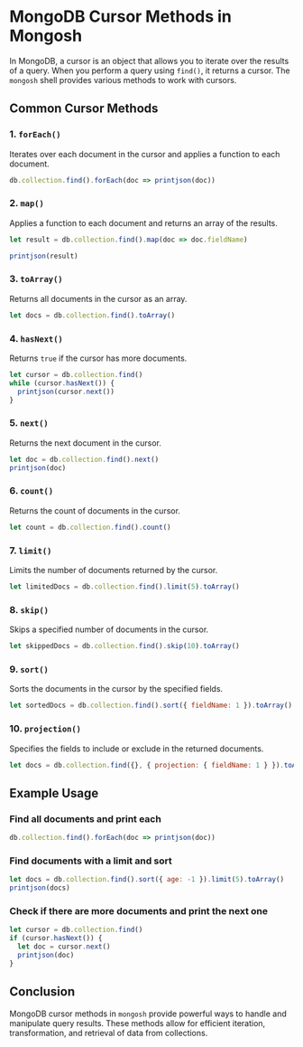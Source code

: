 
# MongoDB Cursor Methods in Mongosh

In MongoDB, a cursor is an object that allows you to iterate over the results of a query. When you perform a query using `find()`, it returns a cursor. The `mongosh` shell provides various methods to work with cursors.

## Common Cursor Methods

### 1. `forEach()`
Iterates over each document in the cursor and applies a function to each document.
```javascript
db.collection.find().forEach(doc => printjson(doc))
```

### 2. `map()`
Applies a function to each document and returns an array of the results.
```javascript
let result = db.collection.find().map(doc => doc.fieldName)

printjson(result)
```

### 3. `toArray()`
Returns all documents in the cursor as an array.
```javascript
let docs = db.collection.find().toArray()
```

### 4. `hasNext()`
Returns `true` if the cursor has more documents.
```javascript
let cursor = db.collection.find()
while (cursor.hasNext()) {
  printjson(cursor.next())
}
```

### 5. `next()`
Returns the next document in the cursor.
```javascript
let doc = db.collection.find().next()
printjson(doc)
```

### 6. `count()`
Returns the count of documents in the cursor.
```javascript
let count = db.collection.find().count()
```

### 7. `limit()`
Limits the number of documents returned by the cursor.
```javascript
let limitedDocs = db.collection.find().limit(5).toArray()
```

### 8. `skip()`
Skips a specified number of documents in the cursor.
```javascript
let skippedDocs = db.collection.find().skip(10).toArray()
```

### 9. `sort()`
Sorts the documents in the cursor by the specified fields.
```javascript
let sortedDocs = db.collection.find().sort({ fieldName: 1 }).toArray() // 1 for ascending, -1 for descending
```

### 10. `projection()`
Specifies the fields to include or exclude in the returned documents.
```javascript
let docs = db.collection.find({}, { projection: { fieldName: 1 } }).toArray() // 1 to include, 0 to exclude
```

## Example Usage

### Find all documents and print each
```javascript
db.collection.find().forEach(doc => printjson(doc))
```

### Find documents with a limit and sort
```javascript
let docs = db.collection.find().sort({ age: -1 }).limit(5).toArray()
printjson(docs)
```

### Check if there are more documents and print the next one
```javascript
let cursor = db.collection.find()
if (cursor.hasNext()) {
  let doc = cursor.next()
  printjson(doc)
}
```

## Conclusion

MongoDB cursor methods in `mongosh` provide powerful ways to handle and manipulate query results. These methods allow for efficient iteration, transformation, and retrieval of data from collections.
